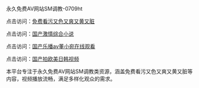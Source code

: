 永久免费AV网站SM调教-0709ht

点击访问：<a href="https://heiliaozj3tjd.pages.dev">免费看污又色又爽又黄又脏</a>

点击访问：<a href="https://heiliaoga6s9v.pages.dev">国产激情综合小说</a>

点击访问：<a href="https://heiliaowzu4ur.pages.dev">国产乐播av董小宛在线观看</a>

点击访问：<a href="https://heiliaoxwd5i8.pages.dev">国产拍欧美日韩视频</a>

本平台专注于永久免费AV网站SM调教类资源，涵盖免费看污又色又爽又黄又脏等内容，视频播放流畅，满足多样化观众的需求。

<span style="display:none;">[Canonical link]()</span>

